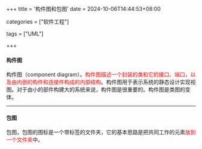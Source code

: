 +++
title = '构件图和包图'
date = 2024-10-06T14:44:53+08:00

categories = ["软件工程"]

tags = ["UML"]

+++



#### 构件图



构件图（component diagram）。<font color='red'>构件图描述一个封装的类和它的接口、端口，以及由内嵌的构件和连接件构成的内部结构</font>。构件图用于表示系统的静态设计实现视图。对于由小的部件构建大的系统来说，构件图是很重要的。构件图是类图的变体。



---



#### 包图



包图，包图的图标是一个带标签的文件夹，它的基本思路是把共同工作的元素<font color='red'>放到一个文件夹</font>中。
